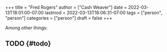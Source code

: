 +++
title = "Fred Rogers"
author = ["Cash Weaver"]
date = 2022-03-13T18:01:00-07:00
lastmod = 2022-03-13T18:06:31-07:00
tags = ["person", "person"]
categories = ["person"]
draft = false
+++

Among other things:


## TODO {#todo}
